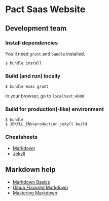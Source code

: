 # Pact Saas Website

## Development team

### Install dependencies

You'll need `grunt` and `bundle` installed.

```
$ bundle install
```

### Build (and run) locally

```
$ bundle exec grunt
```
In your browser, go to `localhost:4000`

### Build for production(-like) environment

```
$ bundle
$ JEKYLL_ENV=production jekyll build
```

### Cheatsheets

- [Markdown](http://kramdown.gettalong.org/quickref.html)
- [Jekyll](https://gist.github.com/smutnyleszek/9803727)

## Markdown help

- [Markdown Basics](https://help.github.com/articles/markdown-basics/)
- [Gihub Flavored Markdown](https://help.github.com/articles/github-flavored-markdown/)
- [Mastering Markdown](https://guides.github.com/features/mastering-markdown/)
